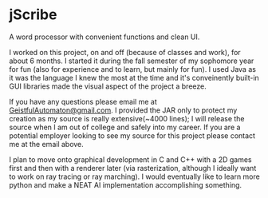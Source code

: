 # jScribe
A word processor with convenient functions and clean UI. 

I worked on this project, on and off (because of classes and work), for about 6 months. I started it during the fall semester of my sophomore year for fun (also for experience and to learn, but mainly for fun). I used Java as it was the language I knew the most at the time and it's conveinently built-in GUI libraries made the visual aspect of the project a breeze.

If you have any questions please email me at GeistfulAutomaton@gmail.com.
I provided the JAR only to protect my creation as my source is really extensive(~4000 lines); I will release the source when I am out of college and safely into my career. If you are a potential employer looking to see my source for this project please contact me at the email above.

I plan to move onto graphical development in C and C++ with a 2D games first and then with a renderer later (via rasterization, although I ideally want to work on ray tracing or ray marching). I would eventually like to learn more python and make a NEAT AI implementation accomplishing something.
